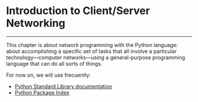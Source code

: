 # Introduction to Client/Server Networking
---

This chapter is about network programming with the Python language: about accomplishing a specific set
of tasks that all involve a particular technology—computer networks—using a general-purpose
programming language that can do all sorts of things.

For now on, we will use frecuently:
- [Python Standard Library
documentation](http://docs.python.org/library/)
- [Python Package Index](http://pypi.python.org/)
